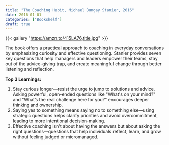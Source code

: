 ```yaml
---
title: "The Coaching Habit, Michael Bungay Stanier, 2016"
date: 2016-01-01
categories: ["Bookshelf"]
draft: true
---
```


{{< gallery "https://amzn.to/415LA76,title.jpg" >}}

The book offers a practical approach to coaching in everyday conversations by emphasizing curiosity and effective questioning. Stanier provides seven key questions that help managers and leaders empower their teams, stay out of the advice-giving trap, and create meaningful change through better listening and reflection.

**Top 3 Learnings:**

1. Stay curious longer—resist the urge to jump to solutions and advice. Asking powerful, open-ended questions like "What's on your mind?" and "What’s the real challenge here for you?" encourages deeper thinking and ownership.
2. Saying yes to something means saying no to something else—using strategic questions helps clarify priorities and avoid overcommitment, leading to more intentional decision-making.
3. Effective coaching isn't about having the answers but about asking the right questions—questions that help individuals reflect, learn, and grow without feeling judged or micromanaged.
